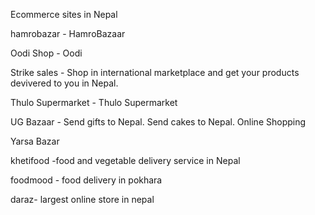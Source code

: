 Ecommerce sites in Nepal

hamrobazar - HamroBazaar

Oodi Shop - Oodi

Strike sales - Shop in international marketplace and get your products devivered to you in Nepal.

Thulo Supermarket - Thulo Supermarket

UG Bazaar - Send gifts to Nepal. Send cakes to Nepal. Online Shopping

Yarsa Bazar

khetifood -food and vegetable delivery service in Nepal

foodmood - food delivery in pokhara

daraz- largest online store in nepal


